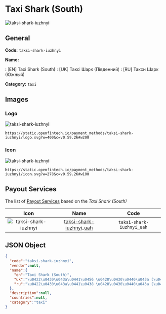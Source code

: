 
# Taxi Shark (South) 
![taksi-shark-iuzhnyi](https://static.openfintech.io/payment_methods/taksi-shark-iuzhnyi/logo.svg?w=400&c=v0.59.26#w200)  

## General 
**Code:** `taksi-shark-iuzhnyi` 
 
**Name:** 
 
:	[EN] Taxi Shark (South) 
:	[UK] Таксі Шарк (Південний) 
:	[RU] Такси Шарк (Южный) 
 
**Category:** `taxi` 
 

## Images 

### Logo 
![taksi-shark-iuzhnyi](https://static.openfintech.io/payment_methods/taksi-shark-iuzhnyi/logo.svg?w=400&c=v0.59.26#w200)  

```
https://static.openfintech.io/payment_methods/taksi-shark-iuzhnyi/logo.svg?w=400&c=v0.59.26#w200
```  

### Icon 
![taksi-shark-iuzhnyi](https://static.openfintech.io/payment_methods/taksi-shark-iuzhnyi/icon.svg?w=278&c=v0.59.26#w100)  

```
https://static.openfintech.io/payment_methods/taksi-shark-iuzhnyi/icon.svg?w=278&c=v0.59.26#w100
```  

## Payout Services 
 
The list of [Payout Services](/payout-services/) based on the _Taxi Shark (South)_ 

|Icon|Name|Code| 
|:---:|:---:|:---:| 
|![taksi-shark-iuzhnyi](https://static.openfintech.io/payout_methods/taksi-shark-iuzhnyi/icon.svg?w=278&c=v0.59.26#w40) |[taksi-shark-iuzhnyi_uah](/payout-services/taksi-shark-iuzhnyi_uah/)|`taksi-shark-iuzhnyi_uah`| 
 

## JSON Object 

```json
{
  "code":"taksi-shark-iuzhnyi",
  "vendor":null,
  "name":{
    "en":"Taxi Shark (South)",
    "uk":"\u0422\u0430\u043a\u0441\u0456 \u0428\u0430\u0440\u043a (\u041f\u0456\u0432\u0434\u0435\u043d\u043d\u0438\u0439)",
    "ru":"\u0422\u0430\u043a\u0441\u0438 \u0428\u0430\u0440\u043a (\u042e\u0436\u043d\u044b\u0439)"
  },
  "description":null,
  "countries":null,
  "category":"taxi"
}
```  
